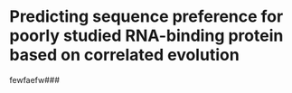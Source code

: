 # Predicting sequence preference for poorly studied RNA-binding protein based on correlated evolution

fewfaefw\#\#\# 

